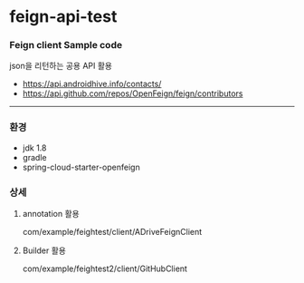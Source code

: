 


# feign-api-test

### Feign client Sample code

json을 리턴하는 공용 API 활용

* https://api.androidhive.info/contacts/
* https://api.github.com/repos/OpenFeign/feign/contributors
---

### 환경
* jdk 1.8
* gradle
* spring-cloud-starter-openfeign


### 상세
1. annotation 활용 

   com/example/feightest/client/ADriveFeignClient


2. Builder 활용
   
   com/example/feightest2/client/GitHubClient
